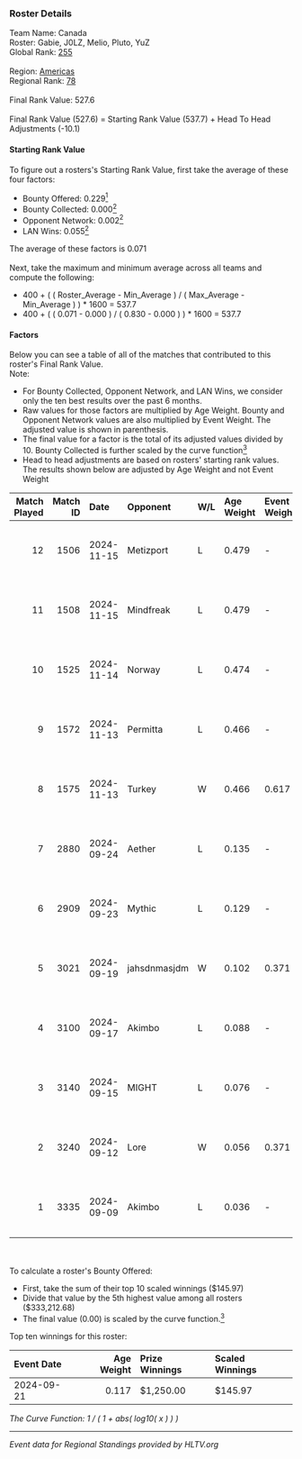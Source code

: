 ### Roster Details<br />
Team Name: Canada<br />
Roster: Gabie, J0LZ, Melio, Pluto, YuZ<br />
Global Rank: [255](../../standings_global_2025_03_03.md)<br />
<br />
Region: [Americas]( ../../standings_americas_2025_03_03.md)<br />
Regional Rank: [78]( ../../standings_americas_2025_03_03.md)<br />
<br />
Final Rank Value:  527.6<br />
<br />
Final Rank Value (527.6) = Starting Rank Value (537.7) + Head To Head Adjustments (-10.1)<br />

#### Starting Rank Value<br />
To figure out a rosters's Starting Rank Value, first take the average of these four factors:<br />
- Bounty Offered: 0.229[<sup>1</sup>](#table2)
- Bounty Collected: 0.000[<sup>2</sup>](#table1)
- Opponent Network: 0.002[<sup>2</sup>](#table1)
- LAN Wins: 0.055[<sup>2</sup>](#table1)

The average of these factors is 0.071<br />
<br />
Next, take the maximum and minimum average across all teams and compute the following:<br />
- 400 + ( ( Roster_Average - Min_Average ) / ( Max_Average - Min_Average ) ) * 1600 = 537.7
- 400 + ( ( 0.071 - 0.000 ) / ( 0.830 - 0.000 ) ) * 1600 = 537.7


#### Factors<br />
Below you can see a table of all of the matches that contributed to this roster's Final Rank Value.<br />
Note:<br />

- For Bounty Collected, Opponent Network, and LAN Wins, we consider only the ten best results over the past 6 months.
- Raw values for those factors are multiplied by Age Weight. Bounty and Opponent Network values are also multiplied by Event Weight. The adjusted value is shown in parenthesis.
- The final value for a factor is the total of its adjusted values divided by 10. Bounty Collected is further scaled by the curve function[<sup>3</sup>](#curveFunction)
- Head to head adjustments are based on rosters' starting rank values. The results shown below are adjusted by Age Weight and not Event Weight
<span id="table1"></span><br />


| Match Played | Match ID | Date       | Opponent     | W/L | Age Weight | Event Weight | Bounty Collected | Opponent Network | LAN Wins  | H2H Adj. | Roster                             |
| -: | -: | :- | :- | :- | :- | :- | :- | :- | :- | -: | :- |
|           12 |     1506 | 2024-11-15 | Metizport    | L   | 0.479      | -            | -                | -                | -         |    -0.79 | Gabie, J0LZ, Melio, Pluto, YuZ     |
|           11 |     1508 | 2024-11-15 | Mindfreak    | L   | 0.479      | -            | -                | -                | -         |    -4.53 | Gabie, J0LZ, Melio, Pluto, YuZ     |
|           10 |     1525 | 2024-11-14 | Norway       | L   | 0.474      | -            | -                | -                | -         |    -6.50 | Gabie, J0LZ, Melio, Pluto, YuZ     |
|            9 |     1572 | 2024-11-13 | Permitta     | L   | 0.466      | -            | -                | -                | -         |    -2.00 | Gabie, J0LZ, Melio, Pluto, YuZ     |
|            8 |     1575 | 2024-11-13 | Turkey       | W   | 0.466      | 0.617        | 0.000 (0.000)    | 0.056 (0.016)    | 1 (0.466) |     8.52 | Gabie, J0LZ, Melio, Pluto, YuZ     |
|            7 |     2880 | 2024-09-24 | Aether       | L   | 0.135      | -            | -                | -                | -         |    -2.48 | BiNoX, Gabie, J0LZ, Melio, TENSKEE |
|            6 |     2909 | 2024-09-23 | Mythic       | L   | 0.129      | -            | -                | -                | -         |    -2.26 | BiNoX, Gabie, J0LZ, Melio, TENSKEE |
|            5 |     3021 | 2024-09-19 | jahsdnmasjdm | W   | 0.102      | 0.371        | 0.000 (0.000)    | 0.011 (0.000)    | 0 (0.000) |     1.36 | BiNoX, Gabie, J0LZ, Melio, TENSKEE |
|            4 |     3100 | 2024-09-17 | Akimbo       | L   | 0.088      | -            | -                | -                | -         |    -1.06 | BiNoX, Gabie, J0LZ, Melio, TENSKEE |
|            3 |     3140 | 2024-09-15 | MIGHT        | L   | 0.076      | -            | -                | -                | -         |    -0.49 | BiNoX, Gabie, J0LZ, Melio, TENSKEE |
|            2 |     3240 | 2024-09-12 | Lore         | W   | 0.056      | 0.371        | 0.000 (0.000)    | 0.021 (0.000)    | 0 (0.000) |     0.56 | BiNoX, Gabie, J0LZ, Melio, TENSKEE |
|            1 |     3335 | 2024-09-09 | Akimbo       | L   | 0.036      | -            | -                | -                | -         |    -0.44 | BiNoX, Gabie, J0LZ, Melio, TENSKEE |

<br />
<span id="table2"></span><br />
To calculate a roster's Bounty Offered:<br />

- First, take the sum of their top 10 scaled winnings ($145.97)
- Divide that value by the 5th highest value among all rosters ($333,212.68)
- The final value (0.00) is scaled by the curve function.[<sup>3</sup>](#curveFunction)

Top ten winnings for this roster:<br />

| Event Date | Age Weight | Prize Winnings | Scaled Winnings |
| :- | -: | :- | :- |
| 2024-09-21 |      0.117 | $1,250.00      | $145.97         |


<span id="curveFunction"></span>_The Curve Function: 1 / ( 1 + abs( log10( x ) ) )_<br />

---
_Event data for Regional Standings provided by HLTV.org_<br />
